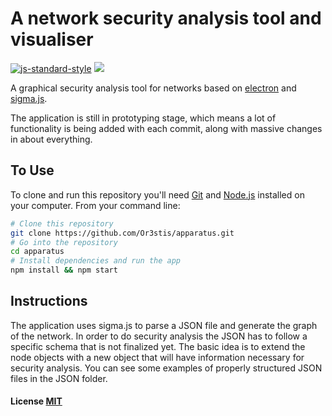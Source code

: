 # A network security analysis tool and visualiser

[![js-standard-style](https://img.shields.io/badge/code%20style-standard-brightgreen.svg)](http://standardjs.com/) ![](https://travis-ci.org/Or3stis/apparatus.svg?branch=master)

A graphical security analysis tool for networks based on
[electron](http://electron.atom.io/) and
[sigma.js](http://sigmajs.org/).

The application is still in prototyping stage, which means a lot of
functionality is being added with each commit, along with massive changes in
about everything.

## To Use

To clone and run this repository you'll need [Git](https://git-scm.com) and [Node.js](https://nodejs.org/en/download/) installed on your computer. From your command line:

```bash
# Clone this repository
git clone https://github.com/Or3stis/apparatus.git
# Go into the repository
cd apparatus
# Install dependencies and run the app
npm install && npm start
```
## Instructions

The application uses sigma.js to parse a JSON file and generate the graph of the
network. In order to do security analysis the JSON has to follow a specific
schema that is not finalized yet. The basic idea is to extend the node objects
with a new object that will have information necessary for security analysis.
You can see some examples of properly structured JSON files in the JSON folder.

#### License [MIT](LICENSE.md)
